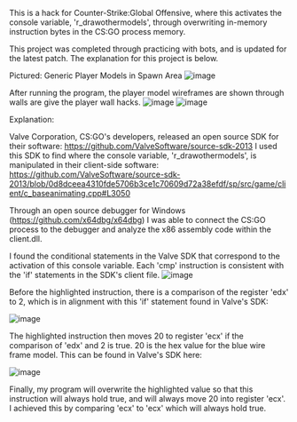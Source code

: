 This is a hack for Counter-Strike:Global Offensive, where this activates the console variable, 'r_drawothermodels', through overwriting in-memory instruction bytes in the CS:GO process memory.

This project was completed through practicing with bots, and is updated for the latest patch. The explanation for this project is below.


Pictured: Generic Player Models in Spawn Area
![image](https://github.com/natabramov/cshack/assets/108837521/f3dedc5a-daf7-4864-8941-1a4deb3fbba9)

After running the program, the player model wireframes are shown through walls are give the player wall hacks.
![image](https://github.com/natabramov/cshack/assets/108837521/4aac59b9-fdc2-4442-afb1-c902229d37c6)
![image](https://github.com/natabramov/cshack/assets/108837521/01c062f7-6875-4a61-8f29-f37e67cc664f)

Explanation: 

Valve Corporation, CS:GO's developers, released an open source SDK for their software: https://github.com/ValveSoftware/source-sdk-2013
I used this SDK to find where the console variable, 'r_drawothermodels', is manipulated in their client-side software: https://github.com/ValveSoftware/source-sdk-2013/blob/0d8dceea4310fde5706b3ce1c70609d72a38efdf/sp/src/game/client/c_baseanimating.cpp#L3050

Through an open source debugger for Windows (https://github.com/x64dbg/x64dbg) I was able to connect the CS:GO process to the debugger and analyze the x86 assembly code within the client.dll.

I found the conditional statements in the Valve SDK that correspond to the activation of this console variable. Each 'cmp' instruction is consistent with the 'if' statements in the SDK's client file.
![image](https://github.com/natabramov/cshack/assets/108837521/3445fc5f-80d8-4f48-a1f6-79e141673694)

Before the highlighted instruction, there is a comparison of the register 'edx' to 2, which is in alignment with this 'if' statement found in Valve's SDK:

![image](https://github.com/natabramov/cshack/assets/108837521/71cdd623-9e99-4c34-9e69-1ec0b33a61bb)

The highlighted instruction then moves 20 to register 'ecx' if the comparison of 'edx' and 2 is true. 20 is the hex value for the blue wire frame model. This can be found in Valve's SDK here: 

![image](https://github.com/natabramov/cshack/assets/108837521/26a6526e-1f58-46c2-a049-2ff89fab6a2f)

Finally, my program will overwrite the highlighted value so that this instruction will always hold true, and will always move 20 into register 'ecx'. I achieved this by comparing 'ecx' to 'ecx' which will always hold true.







